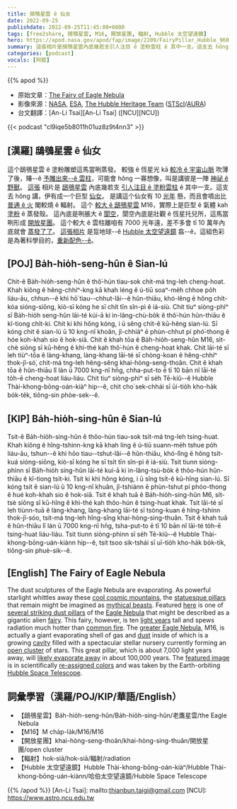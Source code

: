 ```yaml
---
title: 鴟鴞星雲 ê 仙女
date: 2022-09-25
publishdate: 2022-09-25T11:45:00+0800
tags: [free2share, 鴟鴞星雲, M16, 開放星團, 輻射, Hubble 太空望遠鏡]
hero: https://apod.nasa.gov/apod/fap/image/2209/FairyPillar_Hubble_960.jpg
summary: 這張相片是鴟鴞星雲內底幾若支引人注目 ê 塗粉雲柱 ê 其中一支。這支去 hŏng 講，伊有成一个巨型仙女。
categories: [podcast]
vocals: [阿錕]
---
```


{{% apod %}}

- 原始文章：[The Fairy of Eagle Nebula](https://apod.nasa.gov/apod/ap220925.html)
- 影像來源：[NASA](https://www.nasa.gov/), [ESA](https://www.esa.int/), [The Hubble Heritage Team](http://heritage.stsci.edu/commonpages/infoindex/ourproject/moreproject.html) ([STScI](http://www.stsci.edu/resources/)/[AURA](https://www.aura-astronomy.org/))
- 台文翻譯：[An-Li Tsai][An-Li Tsai] ([NCU][NCU])

{{< podcast "cl9iqe5b8011h01uz8z9t4nn3" >}}

## [漢羅] 鴟鴞星雲 ê 仙女
這个鴟鴞星雲 ê 塗粉雕塑這馬當咧蒸發。
較強 ê 恆星光 kā [較冷 ê 宇宙山脈][cool cosmic mountains] 吹薄了後，賰--ê [予雕出來--ê 雲柱][statuesque pillars]，可能會 hŏng 一寡想像，叫是講彼是一陣 [神祕 ê 野獸][mythical beasts]。
[這張][here] 相片是 [鴟鴞星雲][Eagle Nebula] 內底幾若支 [引人注目 ê 塗粉雲柱][several striking dust pillars t] ê 其中一支。這支去 hŏng 講，伊有成一个巨型 [仙女][fairy]。
是講這个仙女有 10 [光年][light years] 懸，而且會噴出比 [普通 ê 火][common fire] 閣較燒 ê 輻射。
這个 [較大 ê 鴟鴞星雲][greater Eagle Nebula] M16，實際上是巨型 ê 氣體 kah [塗粉][dust] ê 蒸發殼。
這內底是咧脹大 ê [閬空][cavity]，閬空內底是壯觀 ê 恆星托兒所，這馬當咧形成 [開放星團][open cluster]。
這个較大 ê 雲柱離咱有 7000 光年遠，差不多會 tī 10 萬年內底就會 [蒸發了了][likely evaporate away]。
[這張相片][featured image] 是踅地球--ê [Hubble 太空望遠鏡][Hubble Space Telescope] 翕--ê，這組色彩是為著科學目的，[重新配色--ê][re-assigned colors]。

## [POJ] Ba̍h-hio̍h-seng-hûn ê Sian-lú
Chit-ê Ba̍h-hio̍h-seng-hûn ê thô͘-hún tiau-sok chit-má tng-leh cheng-hoat.
Khah kiông ê hêng-chhiⁿ-kng kā khah léng ê ú-tiū soaⁿ-me̍h chhoe po̍h liáu-āu, chhun--ê khì hō͘ tiau--chhut-lâi--ê hûn-thiāu, khó-lêng ē hŏng chi̍t-kóa sióng-siōng, kiò-sī kóng he sī chi̍t tīn sîn-pì ê iá-siù.
Chit tiuⁿ siòng-phìⁿ sī Ba̍h-hio̍h seng-hûn lāi-té kúi-ā ki ìn-lâng-chù-bo̍k ê thô͘-hún hûn-thiāu ê kî-tiong chi̍t-ki.
Chit ki khì hŏng kóng, i ū sêng chi̍t-ê kū-hêng sian-lú.
Sī kóng chit ê sian-lú ū 10 kng-nî khoân, jî-chhiáⁿ ē phùn-chhut pí phó͘-thong ê hóe koh-khah sio ê hok-siā.
Chit ê khah tōa ê Ba̍h-hio̍h-seng-hûn M16, si̍t-chè siōng sī kū-hêng ê khì-thé kah thô͘-hún ê cheng-hoat khak.
Chit lāi-té sī leh tiùⁿ-tōa ê làng-khang, làng-khang lāi-té sī chòng-koan ê hêng-chhiⁿ thok-jî-só͘, chit-má tng-leh hêng-sêng khai-hòng-seng-thoân.
Chit ê khah tōa ê hûn-thiāu lî lán ū 7000 kng-nî hn̄g, chha-put-to ē tī 10 bān nî lāi-té to̍h-ē cheng-hoat liáu-liáu.
Chit tiuⁿ siòng-phìⁿ sī se̍h Tē-kiû--ê Hubble Thài-khong-bōng-oán-kiàⁿ hip--ê, chit cho͘ sek-chhái sī ūi-tio̍h kho-ha̍k bo̍k-te̍k, tiông-sin phòe-sek--ê.

## [KIP] Ba̍h-hio̍h-sing-hûn ê Sian-lú
Tsit-ê Ba̍h-hio̍h-sing-hûn ê thôo-hún tiau-sok tsit-má tng-leh tsing-huat.
Khah kiông ê hîng-tshinn-kng kā khah líng ê ú-tiū suann-me̍h tshue po̍h liáu-āu, tshun--ê khì hōo tiau--tshut-lâi--ê hûn-thiāu, khó-lîng ē hŏng tsi̍t-kuá sióng-siōng, kiò-sī kóng he sī tsi̍t tīn sîn-pì ê iá-siù.
Tsit tiunn siòng-phìnn sī Ba̍h-hio̍h sing-hûn lāi-té kuí-ā ki ìn-lâng-tsù-bo̍k ê thôo-hún hûn-thiāu ê kî-tiong tsi̍t-ki.
Tsit ki khì hŏng kóng, i ū sîng tsi̍t-ê kū-hîng sian-lú.
Sī kóng tsit ê sian-lú ū 10 kng-nî khuân, jî-tshiánn ē phùn-tshut pí phóo-thong ê hué koh-khah sio ê hok-siā.
Tsit ê khah tuā ê Ba̍h-hio̍h-sing-hûn M6, si̍t-tsè siōng sī kū-hîng ê khì-thé kah thôo-hún ê tsing-huat khak.
Tsit lāi-té sī leh tiùnn-tuā ê làng-khang, làng-khang lāi-té sī tsòng-kuan ê hîng-tshinn thok-jî-sóo, tsit-má tng-leh hîng-sîng khai-hòng-sing-thuân.
Tsit ê khah tuā ê hûn-thiāu lî lán ū 7000 kng-nî hn̄g, tsha-put-to ē tī 10 bān nî lāi-té to̍h-ē tsing-huat liáu-liáu.
Tsit tiunn siòng-phìnn sī se̍h Tē-kiû--ê Hubble Thài-khong-bōng-uán-kiànn hip--ê, tsit tsoo sik-tshái sī uī-tio̍h kho-ha̍k bo̍k-ti̍k, tiông-sin phuè-sik--ê.

## [English] The Fairy of Eagle Nebula
The dust sculptures of the Eagle Nebula are evaporating.
As powerful starlight whittles away these [cool cosmic mountains][cool cosmic mountains], the [statuesque pillars][statuesque pillars] that remain might be imagined as [mythical beasts][mythical beasts].
Featured [here][here] is one of [several striking dust pillars][several striking dust pillars e] of the [Eagle Nebula][Eagle Nebula] that might be described as a gigantic alien [fairy][fairy].
This fairy, however, is ten [light years][light years] tall and spews radiation much hotter than [common fire][common fire].
The [greater Eagle Nebula][greater Eagle Nebula], M16, is actually a giant evaporating shell of gas and [dust][dust] inside of which is a growing [cavity][cavity] filled with a spectacular stellar nursery currently forming an [open cluster][open cluster] of stars.
This great pillar, which is about 7,000 light years away, will [likely evaporate away][likely evaporate away] in about 100,000 years.
The [featured image][featured image] is in scientifically [re-assigned colors][re-assigned colors] and was taken by the Earth-orbiting [Hubble Space Telescope][Hubble Space Telescope].

## 詞彙學習（漢羅/POJ/KIP/華語/English）
- 【鴟鴞星雲】Ba̍h-hio̍h-seng-hûn/Ba̍h-hio̍h-sing-hûn/老鷹星雲/the Eagle Nebula
- 【M16】M cha̍p-la̍k/M16/M16
- 【開放星團】khai-hòng-seng-thoân/khai-hòng-sing-thuân/開放星團/open cluster
- 【輻射】hok-siā/hok-siā/輻射/radiation
- 【Hubble 太空望遠鏡】Hubble Thài-khong-bōng-oán-kiàⁿ/Hubble Thài-khong-bōng-uán-kiànn/哈伯太空望遠鏡/Hubble Space Telescope


{{% /apod %}}
[An-Li Tsai]: mailto:thianbun.taigi@gmail.com
[NCU]: https://www.astro.ncu.edu.tw

[copyright]: https://apod.nasa.gov/apod/fap/lib/about_apod.html#srapply

[cool cosmic mountains]:https://apod.nasa.gov/apod/ap071226.html
[statuesque pillars]:https://apod.nasa.gov/apod/ap201206.html
[mythical beasts]:http://www.pantheon.org/areas/bestiary/
[here]:https://hubblesite.org/contents/media/images/2005/12/1693-Image.html
[several striking dust pillars e]:https://apod.nasa.gov/apod/ap220314.html
[several striking dust pillars t]:https://apod.tw/daily/20220314/
[Eagle Nebula]:https://en.wikipedia.org/wiki/Eagle_Nebula
[fairy]:https://en.wikipedia.org/wiki/Fairies
[light years]:https://chandra.harvard.edu/photo/cosmic_distance.html
[common fire]:https://apod.nasa.gov/apod/ap180826.html
[greater Eagle Nebula]:https://apod.nasa.gov/apod/ap140216.html
[dust]:https://apod.nasa.gov/apod/ap030706.html
[cavity]:https://kidshealth.org/kid/health_problems/teeth/cavity.html
[open cluster]:https://en.wikipedia.org/wiki/Open_cluster
[likely evaporate away]:https://www.forbes.com/sites/startswithabang/2017/06/26/how-quickly-are-the-pillars-of-creation-being-destroyed/
[featured image]:https://hubblesite.org/news_release/news/2005-12
[re-assigned colors]:http://bf-astro.com/hubblep.htm
[Hubble Space Telescope]:https://www.stsci.edu/hst/HST_overview/
